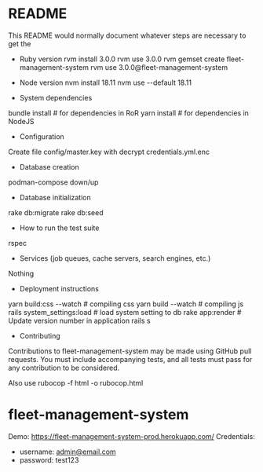 # README

This README would normally document whatever steps are necessary to get the

* Ruby version
rvm install 3.0.0
rvm use 3.0.0
rvm gemset create fleet-management-system
rvm use 3.0.0@fleet-management-system 

* Node version
nvm install 18.11
nvm use --default 18.11

* System dependencies

bundle install # for dependencies in RoR
yarn install   # for dependencies in NodeJS

* Configuration

Create file config/master.key with decrypt credentials.yml.enc

* Database creation

podman-compose down/up

* Database initialization

rake db:migrate
rake db:seed

* How to run the test suite

rspec

* Services (job queues, cache servers, search engines, etc.)

Nothing

* Deployment instructions

yarn build:css --watch # compiling css
yarn build --watch # compiling js
rails system_settings:load # load system setting to db
rake app:render # Update version number in application
rails s

* Contributing

Contributions to fleet-management-system may be made using GitHub pull requests. You must include accompanying tests, and all tests must pass for any contribution to be considered.

Also use rubocop -f html -o rubocop.html

# fleet-management-system

Demo: https://fleet-management-system-prod.herokuapp.com/
Credentials:
- username: admin@email.com
- password: test123
